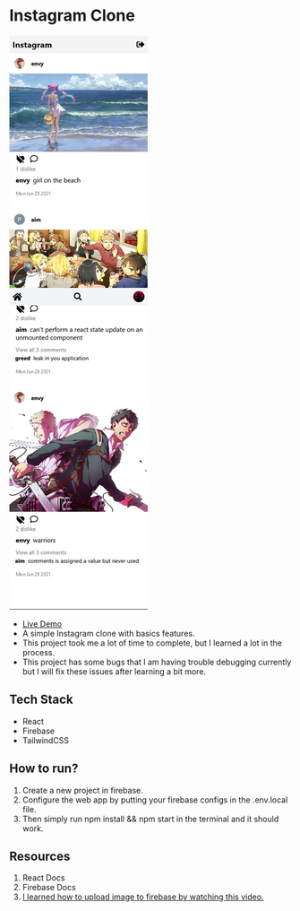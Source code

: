 # Instagram Clone

![screenshot](./screenshot.png)

- [Live Demo](https://instagram-clone-b7e9f.web.app/)
- A simple Instagram clone with basics features.
- This project took me a lot of time to complete, but I learned a lot in the process.
- This project has some bugs that I am having trouble debugging currently but I will fix these issues after learning a bit more.

## Tech Stack

- React
- Firebase
- TailwindCSS

## How to run?

1. Create a new project in firebase.
2. Configure the web app by putting your firebase configs in the .env.local file.
3. Then simply run npm install && npm start in the terminal and it should work.

## Resources
1. React Docs
2. Firebase Docs
3. [I learned how to upload image to firebase by watching this video.](https://www.youtube.com/watch?v=f7T48W0cwXM&t=11287s)
